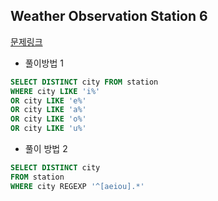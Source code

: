 ## Weather Observation Station 6
[문제링크](https://www.hackerrank.com/challenges/weather-observation-station-6/problem?isFullScreen=true)
- 풀이방법 1
```sql
SELECT DISTINCT city FROM station
WHERE city LIKE 'i%'
OR city LIKE 'e%'
OR city LIKE 'a%'
OR city LIKE 'o%'
OR city LIKE 'u%'
```
- 풀이 방법 2
```sql
SELECT DISTINCT city
FROM station
WHERE city REGEXP '^[aeiou].*'
```
